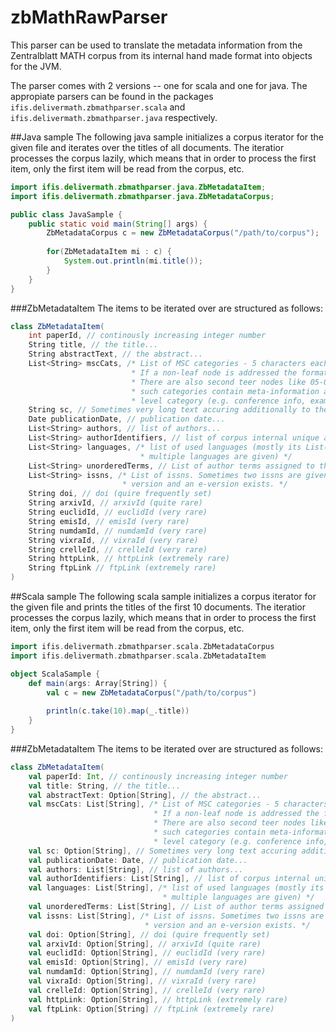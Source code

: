zbMathRawParser
===============
This parser can be used to translate the metadata information from the Zentralblatt MATH corpus from its internal hand made format into objects for the JVM.

The parser comes with 2 versions -- one for scala and one for java. The appropiate parsers can be found in the packages `ifis.delivermath.zbmathparser.scala` and `ifis.delivermath.zbmathparser.java` respectively.

##Java sample
The following java sample initializes a corpus iterator for the given file and iterates over the titles of all documents. The iteratior processes the corpus lazily, which means that in order to process the first item, only the first item will be read from the corpus, etc.

```java
import ifis.delivermath.zbmathparser.java.ZbMetadataItem;
import ifis.delivermath.zbmathparser.java.ZbMetadataCorpus;

public class JavaSample {
    public static void main(String[] args) {
        ZbMetadataCorpus c = new ZbMetadataCorpus("/path/to/corpus");
        
        for(ZbMetadataItem mi : c) {
            System.out.println(mi.title());
        }
    }
}
```

###ZbMetadataItem
The items to be iterated over are structured as follows:

```scala
class ZbMetadataItem(
    int paperId, // continously increasing integer number
    String title, // the title...
    String abstractText, // the abstract...
    List<String> mscCats, /* List of MSC categories - 5 characters each
                           * If a non-leaf node is addressed the format is e.g. 05Bxx or 05-xx
                           * There are also second teer nodes like 05-03 - documents containing
                           * such categories contain meta-information about the respective top 
                           * level category (e.g. conference info, examples, applications, etc.) */
    String sc, // Sometimes very long text accuring additionally to the abstract. No clue what it means...
    Date publicationDate, // publication date...
    List<String> authors, // list of authors...
    List<String> authorIdentifiers, // list of corpus internal unique author identifiers
    List<String> languages, /* list of used languages (mostly its List(EN), but sometimes 
                             * multiple languages are given) */
    List<String> unorderedTerms, // List of author terms assigned to the paper
    List<String> issns, /* List of issns. Sometimes two issns are given - most likely when a print 
                         * version and an e-version exists. */
    String doi, // doi (quire frequently set)
    String arxivId, // arxivId (quite rare)
    String euclidId, // euclidId (very rare)
    String emisId, // emisId (very rare)
    String numdamId, // numdamId (very rare)
    String vixraId, // vixraId (very rare)
    String crelleId, // crelleId (very rare)
    String httpLink, // httpLink (extremely rare) 
    String ftpLink // ftpLink (extremely rare)
)
```

##Scala sample
The following scala sample initializes a corpus iterator for the given file and prints the titles of the first 10 documents. The iteratior processes the corpus lazily, which means that in order to process the first item, only the first item will be read from the corpus, etc.

```scala
import ifis.delivermath.zbmathparser.scala.ZbMetadataCorpus
import ifis.delivermath.zbmathparser.scala.ZbMetadataItem

object ScalaSample {
    def main(args: Array[String]) {
        val c = new ZbMetadataCorpus("/path/to/corpus")
        
        println(c.take(10).map(_.title))
    }
}
```

###ZbMetadataItem
The items to be iterated over are structured as follows:

```scala
class ZbMetadataItem(
    val paperId: Int, // continously increasing integer number
    val title: String, // the title...
    val abstractText: Option[String], // the abstract...
    val mscCats: List[String], /* List of MSC categories - 5 characters each
                                * If a non-leaf node is addressed the format is e.g. 05Bxx or 05-xx
                                * There are also second teer nodes like 05-03 - documents containing
                                * such categories contain meta-information about the respective top 
                                * level category (e.g. conference info, examples, applications, etc.) */
    val sc: Option[String], // Sometimes very long text accuring additionally to the abstract. No clue what it means...
    val publicationDate: Date, // publication date...
    val authors: List[String], // list of authors...
    val authorIdentifiers: List[String], // list of corpus internal unique author identifiers
    val languages: List[String], /* list of used languages (mostly its List(EN), but sometimes 
                                  * multiple languages are given) */
    val unorderedTerms: List[String], // List of author terms assigned to the paper
    val issns: List[String], /* List of issns. Sometimes two issns are given - most likely when a print 
                              * version and an e-version exists. */
    val doi: Option[String], // doi (quire frequently set)
    val arxivId: Option[String], // arxivId (quite rare)
    val euclidId: Option[String], // euclidId (very rare)
    val emisId: Option[String], // emisId (very rare)
    val numdamId: Option[String], // numdamId (very rare)
    val vixraId: Option[String], // vixraId (very rare)
    val crelleId: Option[String], // crelleId (very rare)
    val httpLink: Option[String], // httpLink (extremely rare) 
    val ftpLink: Option[String] // ftpLink (extremely rare)
)
```
